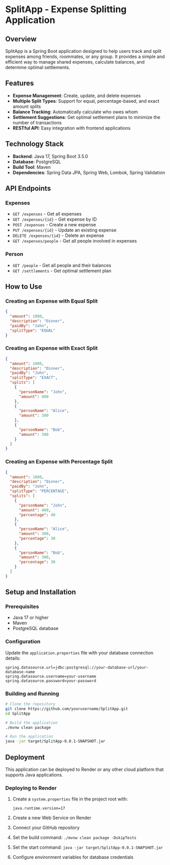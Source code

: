 # SplitApp - Expense Splitting Application

## Overview
SplitApp is a Spring Boot application designed to help users track and split expenses among friends, roommates, or any group. It provides a simple and efficient way to manage shared expenses, calculate balances, and determine optimal settlements.

## Features
- **Expense Management**: Create, update, and delete expenses
- **Multiple Split Types**: Support for equal, percentage-based, and exact amount splits
- **Balance Tracking**: Automatically calculate who owes whom
- **Settlement Suggestions**: Get optimal settlement plans to minimize the number of transactions
- **RESTful API**: Easy integration with frontend applications

## Technology Stack
- **Backend**: Java 17, Spring Boot 3.5.0
- **Database**: PostgreSQL
- **Build Tool**: Maven
- **Dependencies**: Spring Data JPA, Spring Web, Lombok, Spring Validation

## API Endpoints

### Expenses
- `GET /expenses` - Get all expenses
- `GET /expenses/{id}` - Get expense by ID
- `POST /expenses` - Create a new expense
- `PUT /expenses/{id}` - Update an existing expense
- `DELETE /expenses/{id}` - Delete an expense
- `GET /expenses/people` - Get all people involved in expenses

### Person
- `GET /people` - Get all people and their balances
- `GET /settlements` - Get optimal settlement plan

## How to Use

### Creating an Expense with Equal Split
```json
{
  "amount": 1000,
  "description": "Dinner",
  "paidBy": "John",
  "splitType": "EQUAL"
}
```

### Creating an Expense with Exact Split
```json
{
  "amount": 1000,
  "description": "Dinner",
  "paidBy": "John",
  "splitType": "EXACT",
  "splits": [
    {
      "personName": "John",
      "amount": 400
    },
    {
      "personName": "Alice",
      "amount": 300
    },
    {
      "personName": "Bob",
      "amount": 300
    }
  ]
}
```

### Creating an Expense with Percentage Split
```json
{
  "amount": 1000,
  "description": "Dinner",
  "paidBy": "John",
  "splitType": "PERCENTAGE",
  "splits": [
    {
      "personName": "John",
      "amount": 400,
      "percentage": 40
    },
    {
      "personName": "Alice",
      "amount": 300,
      "percentage": 30
    },
    {
      "personName": "Bob",
      "amount": 300,
      "percentage": 30
    }
  ]
}
```

## Setup and Installation

### Prerequisites
- Java 17 or higher
- Maven
- PostgreSQL database

### Configuration
Update the `application.properties` file with your database connection details:

```properties
spring.datasource.url=jdbc:postgresql://your-database-url/your-database-name
spring.datasource.username=your-username
spring.datasource.password=your-password
```

### Building and Running

```bash
# Clone the repository
git clone https://github.com/yourusername/SplitApp.git
cd SplitApp

# Build the application
./mvnw clean package

# Run the application
java -jar target/SplitApp-0.0.1-SNAPSHOT.jar
```

## Deployment

This application can be deployed to Render or any other cloud platform that supports Java applications.

### Deploying to Render

1. Create a `system.properties` file in the project root with:
   ```
   java.runtime.version=17
   ```

2. Create a new Web Service on Render
3. Connect your GitHub repository
4. Set the build command: `./mvnw clean package -DskipTests`
5. Set the start command: `java -jar target/SplitApp-0.0.1-SNAPSHOT.jar`
6. Configure environment variables for database credentials
        
